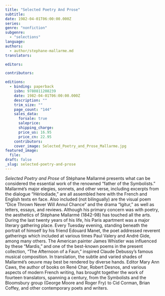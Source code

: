 ```yaml
---
title: "Selected Poetry And Prose"
subtitle:
date: 1982-04-01T06:00:00.000Z
series:
genre: "nonfiction"
subgenre:
  - "selections"
language:
authors:
  - author/stephane-mallarme.md
translators:

editors:

contributors:

editions:
  - binding: paperback
    isbn: 9780811208239
    date: 1982-04-01T06:00:00.000Z
    description: ""
    trim_size: ""
    page_count: "144"
    sales_data:
      forsale: true
      saleprice:
      shipping_charge:
      price_us: 16.95
      price_cn: 22.95
    contributors:
    cover_image: Selected_Poetry_and_Prose_Mallarme.jpg
featured_image:
  file:
draft: false
_slug: selected-poetry-and-prose
---
```


_Selected Poetry and Prose_ of Stéphane Mallarmé presents what can be considered the essential work of the renowned “father of the Symbolists.” Mallarmé’s major elegies, sonnets, and other verse, including excerpts from the dialogue “Hériodiade,” are all assembled here with the French and English texts en face. Also included (not bilingually) are the visual poem “Dice Thrown Never Will Annul Chance” and the drama “Igitur,” as well as letters, essays, and reviews. Although his primary concern was with poetry, the aesthetics of Stéphane Mallarmé (1842-98) has touched all the arts. During the last twenty years of his life, his Paris apartment was a major literary gathering place. Every Tuesday evening, standing beneath the portrait of himself by his friend Edouard Manet, the poet addressed reverent gatherings which included at various times Paul Valery and André Gide, among many others. The American painter James Whistler was influenced by these “Mardis,” and one of the best-known poems in the present collection, “The Afternoon of a Faun,” inspired Claude Debussy’s famous musical composition. In translation, the subtle and varied shades of Mallarmé’s oeuvre may best be rendered by diverse hands. Editor Mary Ann Caws, the author of books on René Char, Robert Desnos, and various aspects of modern French writing, has brought together the work of fourteen translators, spanning a century, from the Symbolists and the Bloomsbury group (George Moore and Roger Fry) to Cid Corman, Brian Coffey, and other contemporary poets and writers.

